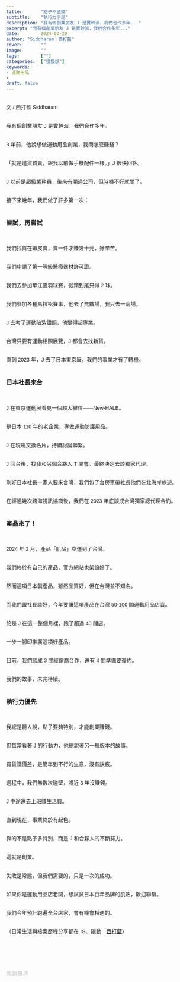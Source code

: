 ```yaml
---
title:       "點子不值錢"
subtitle:    "執行力才是"
description: "我有個創業朋友 J 是實幹派，我們合作多年..."
excerpt: "我有個創業朋友 J 是實幹派，我們合作多年..."
date:        2024-03-20
author: "Siddharam｜西打藍"
cover:       ""
image:       ""
tags:        [""]
categories:  ["慢慢想"]
keywords:
- 運動用品
- 
draft: false
---
```


<article style="font-family: 'Noto Sans TC', '微軟正黑體', sans-serif; font-weight: 300;">

<br>文 / 西打藍 Siddharam<br><br>

我有個創業朋友 J 是實幹派，我們合作多年。<br><br>

3 年前，他說想做運動用品創業，我問怎麼賺錢？<br><br>

「就是進貨買賣，跟我以前做手機配件一樣。」J 很快回答。<br><br>

J 以前是超級業務員，後來有開過公司，但時機不好就關了。<br><br>

接下來幾年，我們做了許多第一次：<br><br>


<h3 class="article-h1-color">嘗試，再嘗試</h3><br>

我們找貨在蝦皮賣，賣一件才賺幾十元，好辛苦。<br><br>

我們申請了第一等級醫療器材許可證。<br><br>

我們去參加華江盃羽球賽，從頭到尾只得 2 球。<br><br>

我們參加各種馬拉松賽事，他去了無數場，我只去一兩場。<br><br>

J 去考了運動貼紮證照，他變得超專業。<br><br>

台灣只要有運動相關展覽，J 都會去找新貨。<br><br>

直到 2023 年，J 去了日本東京展，我們的事業才有了轉機。<br><br>


<h3 class="article-h1-color">日本社長來台</h3><br>

J 在東京運動展看見一個超大攤位——New-HALE。<br><br>

是日本 110 年的老企業，專做運動防護用品。<br><br>

J 在現場交換名片，持續討論聯繫。<br><br>

J 回台後，找我和另個合夥人 T 開會。最終決定去談獨家代理。<br><br>

剛好日本社長一家人要來台灣，我們包了台房車帶社長他們在北海岸旅遊。<br><br>

在經過幾次跨海視訊協商後，我們在 2023 年底談成台灣獨家總代理合約。<br><br>


<h3 class="article-h1-color">產品來了！</h3><br>

2024 年 2 月，產品「肌貼」空運到了台灣。<br><br>

我們終於有自己的產品，官方網站也架設好了。<br><br>

然而這項日本製產品，雖然品質好，但在台灣並不知名。<br><br>

而我們跟社長談好，今年要讓這項產品在台灣 50-100 間運動用品店賣。<br><br>

於是 J 在這一整個月裡，跑了超過 40 間店。<br><br>

一步一腳印推廣這項好產品。<br><br>

目前，我們談成 3 間經銷商合作，還有 4 間準備要簽約。<br><br>

我們的故事，未完待續。<br><br>


<h3 class="article-h1-color">執行力優先</h3><br>

我總是聽人說，點子要夠特別，才能創業賺錢。<br><br>

但每當看著 J 的行動力，他總說著另一種版本的故事。<br><br>

買貨賺價差，是簡單到不行的生意，沒有訣竅。<br><br>

過程中，我們無數次碰壁，將近 3 年沒賺錢。<br><br>

J 中途還去上班賺生活費。<br><br>

直到現在，事業終於有起色。<br><br>

靠的不是點子多特別，而是 J 和合夥人的不斷努力。<br><br>

這就是創業。<br><br>

失敗是常態，但我們需要的，只是一次的成功。<br><br>

如果你是運動用品店老闆，想試試日本百年品牌的肌貼，歡迎聯繫。<br><br>

我們今年預計跑遍全台店家，會有機會相遇的。<br><br>



<!-- 
<!-- 案例 > 證明案例 > 壞處 > 怎麼改變（列步驟） > 結語總結金句 -->


（日常生活與接案歷程分享都在 IG、限動：<a href="https://www.instagram.com/sidd.blue/" target="_blank">西打藍</a>）<br><br>

<!-- <h3 class="article-h1-color"></h3><br> -->





<br><br><br>

</article>

<div style="color: #bfbfbf; font-size: 15px;" id="busuanzi_container_page_pv">
  閱讀量<span id="busuanzi_value_page_pv"></span>次
</div>

<script src="../../js/post.js"></script>
